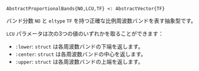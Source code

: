 ```
AbstractProportionalBands{NO,LCU,TF} <: AbstractVector{TF}
```

バンド分数 `NO` と `eltype` `TF` を持つ正確な比例周波数バンドを表す抽象型です。

`LCU` パラメータは次の3つの値のいずれかを取ることができます：

  * `:lower`: `struct` は各周波数バンドの下端を返します。
  * `:center`: `struct` は各周波数バンドの中心を返します。
  * `:upper`: `struct` は各周波数バンドの上端を返します。
